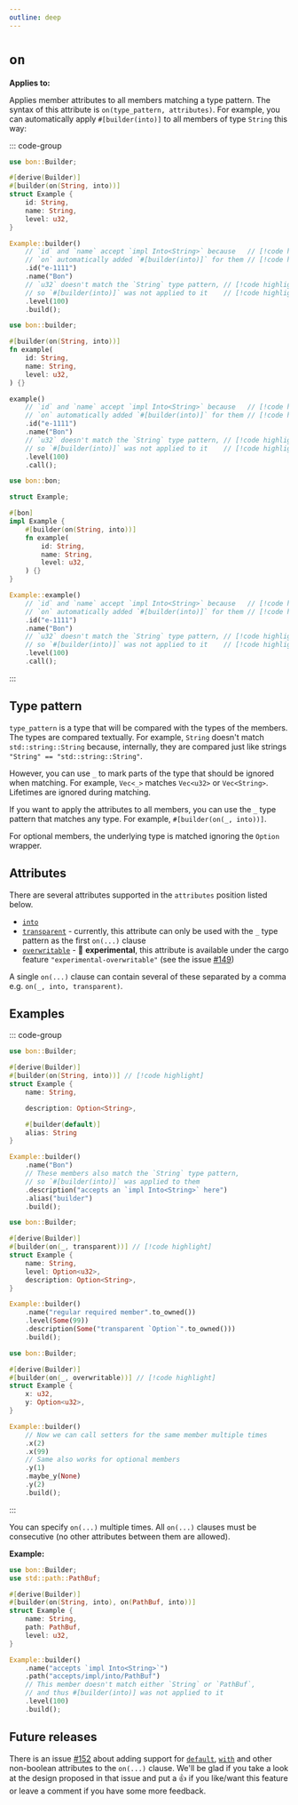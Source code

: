 ```yaml
---
outline: deep
---
```


# `on`

**Applies to:** <Badge text="structs"/> <Badge text="functions"/> <Badge text="methods"/>

Applies member attributes to all members matching a type pattern. The syntax of this attribute is `on(type_pattern, attributes)`. For example, you can automatically apply `#[builder(into)]` to all members of type `String` this way:

::: code-group

```rust [Struct]
use bon::Builder;

#[derive(Builder)]
#[builder(on(String, into))]
struct Example {
    id: String,
    name: String,
    level: u32,
}

Example::builder()
    // `id` and `name` accept `impl Into<String>` because   // [!code highlight]
    // `on` automatically added `#[builder(into)]` for them // [!code highlight]
    .id("e-1111")
    .name("Bon")
    // `u32` doesn't match the `String` type pattern, // [!code highlight]
    // so `#[builder(into)]` was not applied to it    // [!code highlight]
    .level(100)
    .build();
```

```rust [Function]
use bon::builder;

#[builder(on(String, into))]
fn example(
    id: String,
    name: String,
    level: u32,
) {}

example()
    // `id` and `name` accept `impl Into<String>` because   // [!code highlight]
    // `on` automatically added `#[builder(into)]` for them // [!code highlight]
    .id("e-1111")
    .name("Bon")
    // `u32` doesn't match the `String` type pattern, // [!code highlight]
    // so `#[builder(into)]` was not applied to it    // [!code highlight]
    .level(100)
    .call();
```

```rust [Method]
use bon::bon;

struct Example;

#[bon]
impl Example {
    #[builder(on(String, into))]
    fn example(
        id: String,
        name: String,
        level: u32,
    ) {}
}

Example::example()
    // `id` and `name` accept `impl Into<String>` because   // [!code highlight]
    // `on` automatically added `#[builder(into)]` for them // [!code highlight]
    .id("e-1111")
    .name("Bon")
    // `u32` doesn't match the `String` type pattern, // [!code highlight]
    // so `#[builder(into)]` was not applied to it    // [!code highlight]
    .level(100)
    .call();
```

:::

## Type pattern

`type_pattern` is a type that will be compared with the types of the members. The types are compared textually. For example, `String` doesn't match `std::string::String` because, internally, they are compared just like strings `"String" == "std::string::String"`.

However, you can use `_` to mark parts of the type that should be ignored when matching. For example, `Vec<_>` matches `Vec<u32>` or `Vec<String>`. Lifetimes are ignored during matching.

If you want to apply the attributes to all members, you can use the `_` type pattern that matches any type. For example, `#[builder(on(_, into))]`.

For optional members, the underlying type is matched ignoring the `Option` wrapper.

## Attributes

There are several attributes supported in the `attributes` position listed below.

- [`into`](../member/into)
- [`transparent`](../member/transparent) - currently, this attribute can only be used with the `_` type pattern as the first `on(...)` clause
- [`overwritable`](../member/overwritable) - 🔬 **experimental**, this attribute is available under the cargo feature `"experimental-overwritable"` (see the issue [#149](https://github.com/elastio/bon/issues/149))

A single `on(...)` clause can contain several of these separated by a comma e.g. `on(_, into, transparent)`.

## Examples

::: code-group

```rust [into]
use bon::Builder;

#[derive(Builder)]
#[builder(on(String, into))] // [!code highlight]
struct Example {
    name: String,

    description: Option<String>,

    #[builder(default)]
    alias: String
}

Example::builder()
    .name("Bon")
    // These members also match the `String` type pattern,
    // so `#[builder(into)]` was applied to them
    .description("accepts an `impl Into<String>` here")
    .alias("builder")
    .build();
```

```rust [transparent]
use bon::Builder;

#[derive(Builder)]
#[builder(on(_, transparent))] // [!code highlight]
struct Example {
    name: String,
    level: Option<u32>,
    description: Option<String>,
}

Example::builder()
    .name("regular required member".to_owned())
    .level(Some(99))
    .description(Some("transparent `Option`".to_owned()))
    .build();
```

```rust [overwritable]
use bon::Builder;

#[derive(Builder)]
#[builder(on(_, overwritable))] // [!code highlight]
struct Example {
    x: u32,
    y: Option<u32>,
}

Example::builder()
    // Now we can call setters for the same member multiple times
    .x(2)
    .x(99)
    // Same also works for optional members
    .y(1)
    .maybe_y(None)
    .y(2)
    .build();
```


:::

You can specify `on(...)` multiple times. All `on(...)` clauses must be consecutive (no other attributes between them are allowed).

**Example:**

```rust
use bon::Builder;
use std::path::PathBuf;

#[derive(Builder)]
#[builder(on(String, into), on(PathBuf, into))]
struct Example {
    name: String,
    path: PathBuf,
    level: u32,
}

Example::builder()
    .name("accepts `impl Into<String>`")
    .path("accepts/impl/into/PathBuf")
    // This member doesn't match either `String` or `PathBuf`,
    // and thus #[builder(into)] was not applied to it
    .level(100)
    .build();
```

## Future releases

There is an issue [#152](https://github.com/elastio/bon/issues/152) about adding support for [`default`](../member/default.md), [`with`](../member/with) and other non-boolean attributes to the `on(...)` clause. We'll be glad if you take a look at the design proposed in that issue and put a 👍 if you like/want this feature or leave a comment if you have some more feedback.
